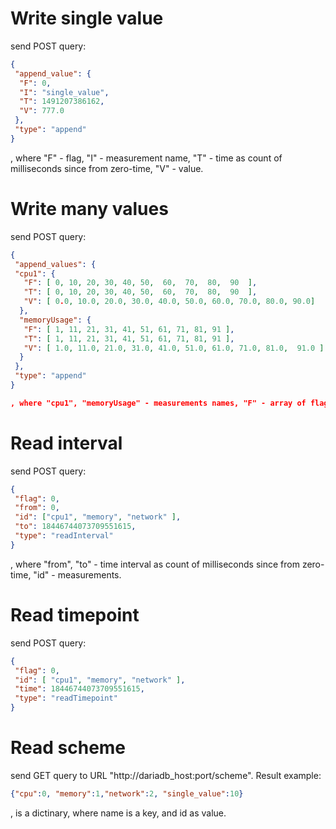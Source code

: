 # Write single value

send POST query:
```json
{
 "append_value": {
  "F": 0,
  "I": "single_value",
  "T": 1491207386162,
  "V": 777.0
 },
 "type": "append"
}
```

, where "F" - flag, "I" - measurement name, "T" - time as count of milliseconds since from zero-time, "V" - value.

# Write many values

send POST query:
```json
{
 "append_values": {
 "cpu1": {
   "F": [ 0, 10, 20, 30, 40, 50,  60,  70,  80,  90  ],
   "T": [ 0, 10, 20, 30, 40, 50,  60,  70,  80,  90  ],
   "V": [ 0.0, 10.0, 20.0, 30.0, 40.0, 50.0, 60.0, 70.0, 80.0, 90.0]
  },
  "memoryUsage": {
   "F": [ 1, 11, 21, 31, 41, 51, 61, 71, 81, 91 ],
   "T": [ 1, 11, 21, 31, 41, 51, 61, 71, 81, 91 ],
   "V": [ 1.0, 11.0, 21.0, 31.0, 41.0, 51.0, 61.0, 71.0, 81.0,  91.0 ]
  }
 },
 "type": "append"
}

, where "cpu1", "memoryUsage" - measurements names, "F" - array of flags, "T" - array of times, "V" - array of values.
```

# Read interval

send POST query:
```json
{
 "flag": 0,
 "from": 0,
 "id": ["cpu1", "memory", "network" ],
 "to": 18446744073709551615,
 "type": "readInterval"
}
```
, where "from", "to" - time interval as count of milliseconds since from zero-time, "id" - measurements.

# Read timepoint

send POST query:
```json
{
 "flag": 0,
 "id": [ "cpu1", "memory", "network" ],
 "time": 18446744073709551615,
 "type": "readTimepoint"
}
```

# Read scheme

send GET query to URL "http://dariadb_host:port/scheme". Result example:

```json
{"cpu":0, "memory":1,"network":2, "single_value":10}
```

, is a dictinary, where name is a key, and id as value.